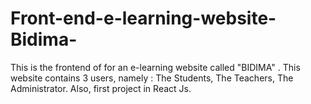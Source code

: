 # Front-end-e-learning-website-Bidima-
This is the frontend of for an e-learning website called "BIDIMA" . This website contains 3 users, namely : The Students, The Teachers, The Administrator. Also, first project in React Js.
